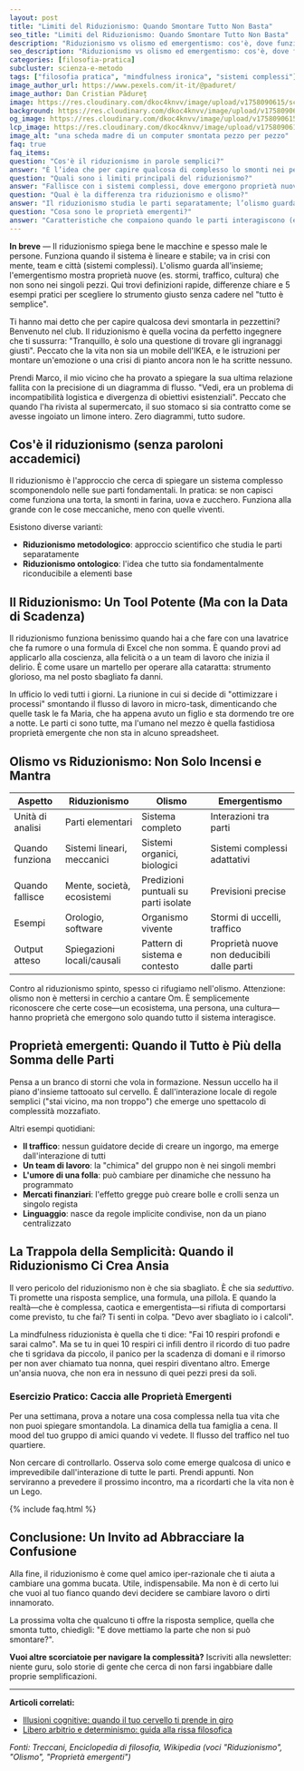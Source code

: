```yaml
---
layout: post
title: "Limiti del Riduzionismo: Quando Smontare Tutto Non Basta"
seo_title: "Limiti del Riduzionismo: Quando Smontare Tutto Non Basta"
description: "Riduzionismo vs olismo ed emergentismo: cos'è, dove funziona e dove si rompe. Proprietà emergenti spiegate semplice con esempi pratici (traffico, team, stormi)."
seo_description: "Riduzionismo vs olismo ed emergentismo: cos'è, dove funziona e dove si rompe. Proprietà emergenti spiegate semplice con esempi pratici (traffico, team, stormi)."
categories: [filosofia-pratica]
subcluster: scienza-e-metodo
tags: ["filosofia pratica", "mindfulness ironica", "sistemi complessi"]
image_author_url: https://www.pexels.com/it-it/@paduret/
image_author: Dan Cristian Pădureț
image: https://res.cloudinary.com/dkoc4knvv/image/upload/v1758090615/schemda-madre-1920_fann2y.webp
background: https://res.cloudinary.com/dkoc4knvv/image/upload/v1758090614/schemda-madre-600_ugny08.webp
og_image: https://res.cloudinary.com/dkoc4knvv/image/upload/v1758090615/schemda-madre-1920_fann2y.webp
lcp_image: https://res.cloudinary.com/dkoc4knvv/image/upload/v1758090615/schemda-madre-1920_fann2y.webp 
image_alt: "una scheda madre di un computer smontata pezzo per pezzo"
faq: true
faq_items:
question: "Cos'è il riduzionismo in parole semplici?"
answer: "È l’idea che per capire qualcosa di complesso lo smonti nei pezzi più piccoli e studi quelli."
question: "Quali sono i limiti principali del riduzionismo?"
answer: "Fallisce con i sistemi complessi, dove emergono proprietà nuove non presenti nelle parti singole (mente, società, ecosistemi)."
question: "Qual è la differenza tra riduzionismo e olismo?"
answer: "Il riduzionismo studia le parti separatamente; l’olismo guarda al sistema nel suo insieme e ai pattern di interazione."
question: "Cosa sono le proprietà emergenti?"
answer: "Caratteristiche che compaiono quando le parti interagiscono (es. traffico, stormi, cultura) e non esistono nei componenti isolati."
---
```


**In breve** — Il riduzionismo spiega bene le macchine e spesso male le persone. Funziona quando il sistema è lineare e stabile; va in crisi con mente, team e città (sistemi complessi). L'olismo guarda all'insieme; l'emergentismo mostra proprietà nuove (es. stormi, traffico, cultura) che non sono nei singoli pezzi. Qui trovi definizioni rapide, differenze chiare e 5 esempi pratici per scegliere lo strumento giusto senza cadere nel "tutto è semplice".

Ti hanno mai detto che per capire qualcosa devi smontarla in pezzettini? Benvenuto nel club. Il riduzionismo è quella vocina da perfetto ingegnere che ti sussurra: "Tranquillo, è solo una questione di trovare gli ingranaggi giusti". Peccato che la vita non sia un mobile dell'IKEA, e le istruzioni per montare un'emozione o una crisi di pianto ancora non le ha scritte nessuno.

Prendi Marco, il mio vicino che ha provato a spiegare la sua ultima relazione fallita con la precisione di un diagramma di flusso. "Vedi, era un problema di incompatibilità logistica e divergenza di obiettivi esistenziali". Peccato che quando l'ha rivista al supermercato, il suo stomaco si sia contratto come se avesse ingoiato un limone intero. Zero diagrammi, tutto sudore.

## Cos'è il riduzionismo (senza paroloni accademici)

Il riduzionismo è l'approccio che cerca di spiegare un sistema complesso scomponendolo nelle sue parti fondamentali. In pratica: se non capisci come funziona una torta, la smonti in farina, uova e zucchero. Funziona alla grande con le cose meccaniche, meno con quelle viventi.

Esistono diverse varianti:

* **Riduzionismo metodologico**: approccio scientifico che studia le parti separatamente
* **Riduzionismo ontologico**: l'idea che tutto sia fondamentalmente riconducibile a elementi base

## Il Riduzionismo: Un Tool Potente (Ma con la Data di Scadenza)

Il riduzionismo funziona benissimo quando hai a che fare con una lavatrice che fa rumore o una formula di Excel che non somma. È quando provi ad applicarlo alla coscienza, alla felicità o a un team di lavoro che inizia il delirio. È come usare un martello per operare alla cataratta: strumento glorioso, ma nel posto sbagliato fa danni.

In ufficio lo vedi tutti i giorni. La riunione in cui si decide di "ottimizzare i processi" smontando il flusso di lavoro in micro-task, dimenticando che quelle task le fa Maria, che ha appena avuto un figlio e sta dormendo tre ore a notte. Le parti ci sono tutte, ma l'umano nel mezzo è quella fastidiosa proprietà emergente che non sta in alcuno spreadsheet.

## Olismo vs Riduzionismo: Non Solo Incensi e Mantra

| Aspetto          | Riduzionismo               | Olismo                               | Emergentismo                               |
| ---------------- | -------------------------- | ------------------------------------ | ------------------------------------------ |
| Unità di analisi | Parti elementari           | Sistema completo                     | Interazioni tra parti                      |
| Quando funziona  | Sistemi lineari, meccanici | Sistemi organici, biologici          | Sistemi complessi adattativi               |
| Quando fallisce  | Mente, società, ecosistemi | Predizioni puntuali su parti isolate | Previsioni precise                         |
| Esempi           | Orologio, software         | Organismo vivente                    | Stormi di uccelli, traffico                |
| Output atteso    | Spiegazioni locali/causali | Pattern di sistema e contesto        | Proprietà nuove non deducibili dalle parti |

Contro al riduzionismo spinto, spesso ci rifugiamo nell'olismo. Attenzione: olismo non è mettersi in cerchio a cantare Om. È semplicemente riconoscere che certe cose—un ecosistema, una persona, una cultura—hanno proprietà che emergono solo quando tutto il sistema interagisce.

## Proprietà emergenti: Quando il Tutto è Più della Somma delle Parti

Pensa a un branco di storni che vola in formazione. Nessun uccello ha il piano d'insieme tattooato sul cervello. È dall'interazione locale di regole semplici ("stai vicino, ma non troppo") che emerge uno spettacolo di complessità mozzafiato.

Altri esempi quotidiani:

* **Il traffico**: nessun guidatore decide di creare un ingorgo, ma emerge dall'interazione di tutti
* **Un team di lavoro**: la "chimica" del gruppo non è nei singoli membri
* **L'umore di una folla**: può cambiare per dinamiche che nessuno ha programmato
* **Mercati finanziari**: l'effetto gregge può creare bolle e crolli senza un singolo regista
* **Linguaggio**: nasce da regole implicite condivise, non da un piano centralizzato

## La Trappola della Semplicità: Quando il Riduzionismo Ci Crea Ansia

Il vero pericolo del riduzionismo non è che sia sbagliato. È che sia *seduttivo*. Ti promette una risposta semplice, una formula, una pillola. E quando la realtà—che è complessa, caotica e emergentista—si rifiuta di comportarsi come previsto, tu che fai? Ti senti in colpa. "Devo aver sbagliato io i calcoli".

La mindfulness riduzionista è quella che ti dice: "Fai 10 respiri profondi e sarai calmo". Ma se tu in quei 10 respiri ci infili dentro il ricordo di tuo padre che ti sgridava da piccolo, il panico per la scadenza di domani e il rimorso per non aver chiamato tua nonna, quei respiri diventano altro. Emerge un'ansia nuova, che non era in nessuno di quei pezzi presi da soli.

### Esercizio Pratico: Caccia alle Proprietà Emergenti

Per una settimana, prova a notare una cosa complessa nella tua vita che non puoi spiegare smontandola. La dinamica della tua famiglia a cena. Il mood del tuo gruppo di amici quando vi vedete. Il flusso del traffico nel tuo quartiere.

Non cercare di controllarlo. Osserva solo come emerge qualcosa di unico e imprevedibile dall'interazione di tutte le parti. Prendi appunti. Non serviranno a prevedere il prossimo incontro, ma a ricordarti che la vita non è un Lego.

{% include faq.html %}


## Conclusione: Un Invito ad Abbracciare la Confusione

Alla fine, il riduzionismo è come quel amico iper-razionale che ti aiuta a cambiare una gomma bucata. Utile, indispensabile. Ma non è di certo lui che vuoi al tuo fianco quando devi decidere se cambiare lavoro o dirti innamorato.

La prossima volta che qualcuno ti offre la risposta semplice, quella che smonta tutto, chiedigli: "E dove mettiamo la parte che non si può smontare?".

**Vuoi altre scorciatoie per navigare la complessità?** Iscriviti alla newsletter: niente guru, solo storie di gente che cerca di non farsi ingabbiare dalle proprie semplificazioni.

---

**Articoli correlati:**

* [Illusioni cognitive: quando il tuo cervello ti prende in giro](/illusioni-cognitive/)
* [Libero arbitrio e determinismo: guida alla rissa filosofica](/libero-arbitrio-determinismo/)

*Fonti: Treccani, Enciclopedia di filosofia, Wikipedia (voci "Riduzionismo", "Olismo", "Proprietà emergenti")*


